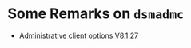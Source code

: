 # Some Remarks on `dsmadmc`

- [Administrative client options V8.1.27](https://www.ibm.com/docs/en/storage-protect/8.1.27?topic=client-administrative-options)

